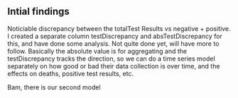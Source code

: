 ## Intial findings 
  
Noticiable discrepancy between the totalTest Results vs negative + positive. I created a separate column testDiscrepancy and absTestDiscrepancy for this, and have done some analysis. Not quite done yet, will have more to follow. Basically the absolute value is for aggregating and the testDiscrepancy tracks the direction, so we can do a time series model separately on how good or bad their data collection is over time, and the effects on deaths, positive test results, etc.  
  
Bam, there is our second model
